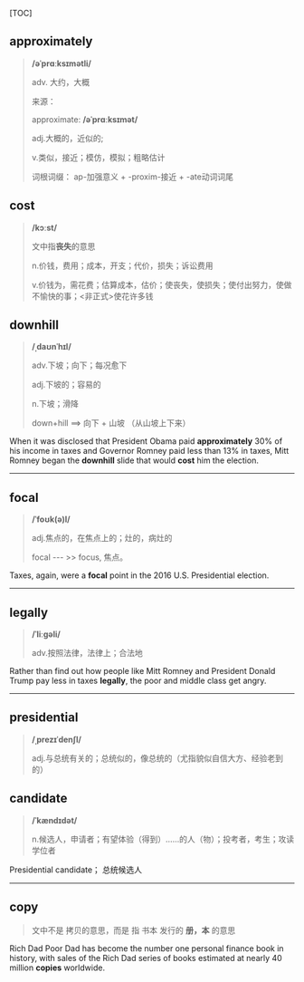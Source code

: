 [TOC]

## approximately

> **/əˈprɑːksɪmətli/**
>
> adv. 大约，大概
>
> 来源：
>
> approximate: **/əˈprɑːksɪmət/**
>
> adj.大概的，近似的;
>
> v.类似，接近；模仿，模拟；粗略估计
>
> 词根词缀： ap-加强意义 + -proxim-接近 + -ate动词词尾

## cost

> **/kɔːst/**
>
> 文中指**丧失**的意思
>
> n.价钱，费用；成本，开支；代价，损失；诉讼费用
>
> v.价钱为，需花费；估算成本，估价；使丧失，使损失；使付出努力，使做不愉快的事；<非正式>使花许多钱
>

## downhill

> **/ˌdaʊnˈhɪl/**
>
> adv.下坡；向下；每况愈下
>
> adj.下坡的；容易的
>
> n.下坡；滑降
>
> down+hill ==> 向下 + 山坡 （从山坡上下来）

When it was disclosed that President Obama paid **approximately** 30% of his income in taxes and Governor Romney paid less than 13% in taxes, Mitt Romney began the **downhill** slide that would **cost** him the election.

---

## focal

> **/ˈfoʊk(ə)l/**
>
> adj.焦点的，在焦点上的；灶的，病灶的
>
> focal --- >> focus, 焦点。

Taxes, again, were a **focal** point in the 2016 U.S. Presidential election.

---

## legally

>**/ˈliːɡəli/**
>
>adv.按照法律，法律上；合法地

Rather than find out how people like Mitt Romney and President Donald Trump pay less in taxes **legally**, the poor and middle class get angry.

---

## presidential

> **/ˌprezɪˈdenʃl/**
>
> adj.与总统有关的；总统似的，像总统的（尤指貌似自信大方、经验老到的）

## candidate

> **/ˈkændɪdət/**
>
> n.候选人，申请者；有望体验（得到）……的人（物）；投考者，考生；攻读学位者

Presidential candidate； 总统候选人

---

## copy

> 文中不是 拷贝的意思，而是  指 书本 发行的 **册，本** 的意思

Rich Dad Poor Dad has become the number one personal finance book in history, with sales of the Rich Dad series of books estimated at nearly 40 million **copies** worldwide.